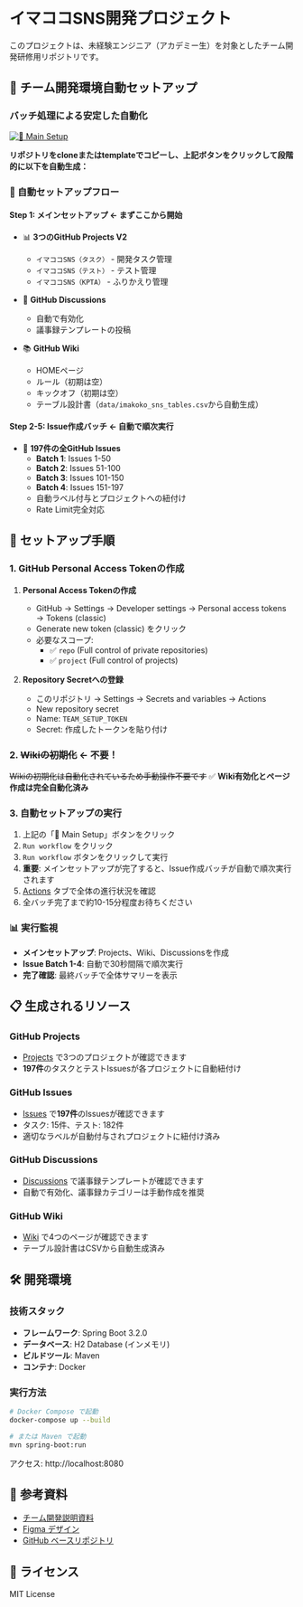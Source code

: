 # イマココSNS開発プロジェクト

このプロジェクトは、未経験エンジニア（アカデミー生）を対象としたチーム開発研修用リポジトリです。

## 🚀 チーム開発環境自動セットアップ

### バッチ処理による安定した自動化

[![🚀 Main Setup](https://img.shields.io/badge/🚀_Main_Setup-Start_Here-success?style=for-the-badge&logo=github)](../../actions/workflows/team-setup-main.yml)

**リポジトリをcloneまたはtemplateでコピーし、上記ボタンをクリックして段階的に以下を自動生成：**

### 🔄 自動セットアップフロー

#### **Step 1: メインセットアップ** ← まずここから開始
- 📊 **3つのGitHub Projects V2**
  - `イマココSNS（タスク）` - 開発タスク管理
  - `イマココSNS（テスト）` - テスト管理
  - `イマココSNS（KPTA）` - ふりかえり管理
  
- 💬 **GitHub Discussions**
  - 自動で有効化
  - 議事録テンプレートの投稿
  
- 📚 **GitHub Wiki**
  - HOMEページ
  - ルール（初期は空）
  - キックオフ（初期は空）
  - テーブル設計書（`data/imakoko_sns_tables.csv`から自動生成）

#### **Step 2-5: Issue作成バッチ** ← 自動で順次実行
- 🎯 **197件の全GitHub Issues**
  - **Batch 1**: Issues 1-50
  - **Batch 2**: Issues 51-100  
  - **Batch 3**: Issues 101-150
  - **Batch 4**: Issues 151-197
  - 自動ラベル付与とプロジェクトへの紐付け
  - Rate Limit完全対応

## 🔑 セットアップ手順

### 1. GitHub Personal Access Tokenの作成

1. **Personal Access Tokenの作成**
   - GitHub → Settings → Developer settings → Personal access tokens → Tokens (classic)
   - Generate new token (classic) をクリック
   - 必要なスコープ:
     - ✅ `repo` (Full control of private repositories)
     - ✅ `project` (Full control of projects)

2. **Repository Secretへの登録**
   - このリポジトリ → Settings → Secrets and variables → Actions
   - New repository secret
   - Name: `TEAM_SETUP_TOKEN`
   - Secret: 作成したトークンを貼り付け

### 2. ~~Wikiの初期化~~ ← 不要！

~~Wikiの初期化は自動化されているため手動操作不要です~~
✅ **Wiki有効化とページ作成は完全自動化済み**

### 3. 自動セットアップの実行

1. 上記の「🚀 Main Setup」ボタンをクリック
2. `Run workflow` をクリック  
3. `Run workflow` ボタンをクリックして実行
4. **重要**: メインセットアップが完了すると、Issue作成バッチが自動で順次実行されます
5. [Actions](../../actions) タブで全体の進行状況を確認
6. 全バッチ完了まで約10-15分程度お待ちください

### 📊 実行監視

- **メインセットアップ**: Projects、Wiki、Discussionsを作成
- **Issue Batch 1-4**: 自動で30秒間隔で順次実行
- **完了確認**: 最終バッチで全体サマリーを表示

## 📋 生成されるリソース

### GitHub Projects
- [Projects](../../projects) で3つのプロジェクトが確認できます
- **197件**のタスクとテストIssuesが各プロジェクトに自動紐付け

### GitHub Issues  
- [Issues](../../issues) で**197件**のIssuesが確認できます
- タスク: 15件、テスト: 182件
- 適切なラベルが自動付与されプロジェクトに紐付け済み

### GitHub Discussions
- [Discussions](../../discussions) で議事録テンプレートが確認できます
- 自動で有効化、議事録カテゴリーは手動作成を推奨

### GitHub Wiki
- [Wiki](../../wiki) で4つのページが確認できます
- テーブル設計書はCSVから自動生成済み

## 🛠️ 開発環境

### 技術スタック

- **フレームワーク**: Spring Boot 3.2.0
- **データベース**: H2 Database (インメモリ)
- **ビルドツール**: Maven
- **コンテナ**: Docker

### 実行方法

```bash
# Docker Compose で起動
docker-compose up --build

# または Maven で起動
mvn spring-boot:run
```

アクセス: http://localhost:8080

## 📝 参考資料

- [チーム開発説明資料](https://docs.google.com/presentation/d/1XO9Ru_5e85g63vwidmGGKmOZdUMKjqPG/edit?slide=id.p1#slide=id.p1)
- [Figma デザイン](https://www.figma.com/file/l8Zzw1wPJBitm0bQMNXTdB/イマココSNS)
- [GitHub ベースリポジトリ](https://github.com/prum-jp/imakoko-base)

## 📝 ライセンス

MIT License